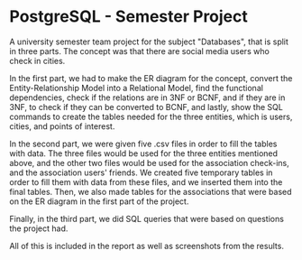 # PostgreSQL - Semester Project

A university semester team project for the subject "Databases", that is split in three parts. The concept was that there are social media users who check in cities.

In the first part, we had to make the ER diagram for the concept, convert the Entity-Relationship Model into a Relational Model, find the functional dependencies, check if the relations are in 3NF or BCNF, and if they are in 3NF, to check if they can be converted to BCNF, and lastly, show the SQL commands to create the tables needed for the three entities, which is users, cities, and points of interest.

In the second part, we were given five .csv files in order to fill the tables with data. The three files would be used for the three entities mentioned above, and the other two files would be used for the association check-ins, and the association users' friends. We created five temporary tables in order to fill them with data from these files, and we inserted them into the final tables. Then, we also made tables for the associations that were based on the ER diagram in the first part of the project.

Finally, in the third part, we did SQL queries that were based on questions the project had.

All of this is included in the report as well as screenshots from the results.